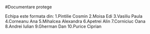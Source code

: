 #Documentare protege

Echipa este formata din:
1.Pintilie Cosmin
2.Moisa Edi
3.Vasiliu Paula
4.Corneanu Ana
5.Mihalcea Alexandra
6.Apetrei Alin
7.Corniciuc Oana
8.Andrei Iulian
9.Gherman Dan
10.Purice Ciprian
